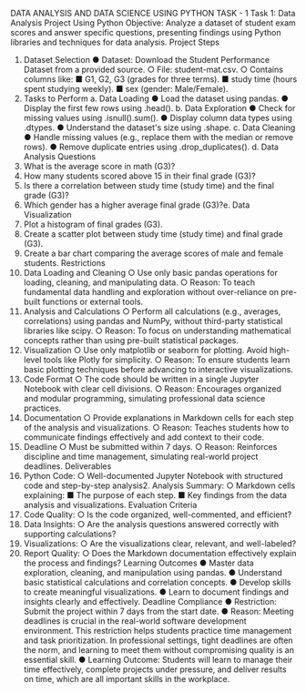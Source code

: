 DATA ANALYSIS AND DATA SCIENCE USING PYTHON
TASK - 1
Task 1: Data Analysis Project Using Python
Objective:
Analyze a dataset of student exam scores and answer specific questions, presenting findings
using Python libraries and techniques for data analysis.
Project Steps
1. Dataset Selection
● Dataset: Download the Student Performance Dataset from a provided source.
○ File: student-mat.csv.
○ Contains columns like:
■ G1, G2, G3 (grades for three terms).
■ study time (hours spent studying weekly).
■ sex (gender: Male/Female).
2. Tasks to Perform
a. Data Loading
● Load the dataset using pandas.
● Display the first few rows using .head().
b. Data Exploration
● Check for missing values using .isnull().sum().
● Display column data types using .dtypes.
● Understand the dataset's size using .shape.
c. Data Cleaning
● Handle missing values (e.g., replace them with the median or remove rows).
● Remove duplicate entries using .drop_duplicates().
d. Data Analysis Questions
1. What is the average score in math (G3)?
2. How many students scored above 15 in their final grade (G3)?
3. Is there a correlation between study time (study time) and the final grade (G3)?
4. Which gender has a higher average final grade (G3)?e. Data Visualization
1. Plot a histogram of final grades (G3).
2. Create a scatter plot between study time (study time) and final grade (G3).
3. Create a bar chart comparing the average scores of male and female students.
Restrictions
1. Data Loading and Cleaning
○ Use only basic pandas operations for loading, cleaning, and manipulating data.
○ Reason: To teach fundamental data handling and exploration without
over-reliance on pre-built functions or external tools.
2. Analysis and Calculations
○ Perform all calculations (e.g., averages, correlations) using pandas and NumPy,
without third-party statistical libraries like scipy.
○ Reason: To focus on understanding mathematical concepts rather than using
pre-built statistical packages.
3. Visualization
○ Use only matplotlib or seaborn for plotting. Avoid high-level tools like Plotly for
simplicity.
○ Reason: To ensure students learn basic plotting techniques before advancing to
interactive visualizations.
4. Code Format
○ The code should be written in a single Jupyter Notebook with clear cell
divisions.
○ Reason: Encourages organized and modular programming, simulating
professional data science practices.
5. Documentation
○ Provide explanations in Markdown cells for each step of the analysis and
visualizations.
○ Reason: Teaches students how to communicate findings effectively and add
context to their code.
6. Deadline
○ Must be submitted within 7 days.
○ Reason: Reinforces discipline and time management, simulating real-world
project deadlines.
Deliverables
1. Python Code:
○ Well-documented Jupyter Notebook with structured code and step-by-step
analysis2. Analysis Summary:
○ Markdown cells explaining:
■ The purpose of each step.
■ Key findings from the data analysis and visualizations.
Evaluation Criteria
1. Code Quality:
○ Is the code organized, well-commented, and efficient?
2. Data Insights:
○ Are the analysis questions answered correctly with supporting calculations?
3. Visualizations:
○ Are the visualizations clear, relevant, and well-labeled?
4. Report Quality:
○ Does the Markdown documentation effectively explain the process and findings?
Learning Outcomes
● Master data exploration, cleaning, and manipulation using pandas.
● Understand basic statistical calculations and correlation concepts.
● Develop skills to create meaningful visualizations.
● Learn to document findings and insights clearly and effectively.
Deadline Compliance
● Restriction: Submit the project within 7 days from the start date.
● Reason: Meeting deadlines is crucial in the real-world software development
environment. This restriction helps students practice time management and task
prioritization. In professional settings, tight deadlines are often the norm, and learning
to meet them without compromising quality is an essential skill.
● Learning Outcome: Students will learn to manage their time effectively, complete
projects under pressure, and deliver results on time, which are all important skills in
the workplace.
